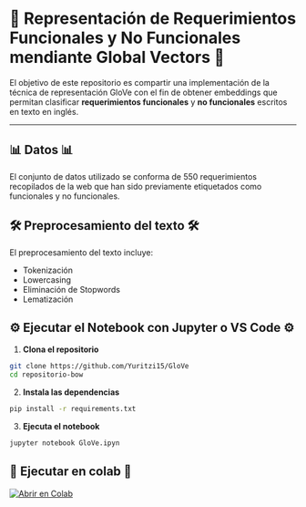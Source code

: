 # 🎯 Representación de Requerimientos Funcionales y No Funcionales mendiante Global Vectors 🎯

El objetivo de este repositorio es compartir una implementación de la técnica de representación GloVe con el fin de obtener embeddings que permitan clasificar **requerimientos funcionales** y **no funcionales** escritos en texto en inglés. 

---


## 📊 Datos 📊

El conjunto de datos utilizado se conforma de 550 requerimientos recopilados de la web que han sido previamente etiquetados como funcionales y no funcionales.


## 🛠️ Preprocesamiento del texto 🛠️

El preprocesamiento del texto incluye: 
- Tokenización
- Lowercasing 
- Eliminación de Stopwords 
- Lematización 


## ⚙️ Ejecutar el Notebook con Jupyter o VS Code ⚙️
1. **Clona el repositorio** 
 ```bash
 git clone https://github.com/Yuritzi15/GloVe
 cd repositorio-bow
```


2. **Instala las dependencias**
 ```bash
 pip install -r requirements.txt
```

3. **Ejecuta el notebook**
 ```bash
 jupyter notebook GloVe.ipyn
 ```

## 🚀 Ejecutar en colab 🚀
[![Abrir en Colab](https://colab.research.google.com/assets/colab-badge.svg)](https://github.com/Yuritzi15/FastText/blob/main/GloVe.ipynb)
